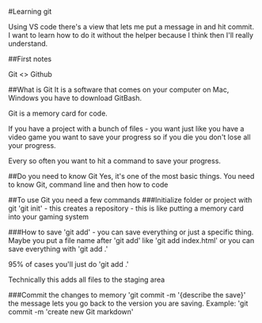 #Learning git

Using VS code there's a view that lets me put a message in and hit commit. I want to learn how to do it without the helper because I think then I'll really understand.

##First notes

Git <> Github

##What is Git
It is a software that comes on your computer on Mac, Windows you have to download GitBash.

Git is a memory card for code.

If you have a project with a bunch of files - you want just like you have a video game you want to save your progress so if you die you don't lose all your progress.

Every so often you want to hit a command to save your progress.

##Do you need to know Git
Yes, it's one of the most basic things. You need to know Git, command line and then how to code

##To use Git you need a few commands
###Initialize folder or project with git
'git init' - this creates a repository - this is like putting a memory card into your gaming system

###How to save
'git add' - you can save everything or just a specific thing. Maybe you put a file name after 'git add' like 'git add index.html' or you can save everything with 'git add .'

95% of cases you'll just do 'git add .'

Technically this adds all files to the staging area

###Commit the changes to memory
'git commit -m '{describe the save}' the message lets you go back to the version you are saving. Example: 'git commit -m 'create new Git markdown'